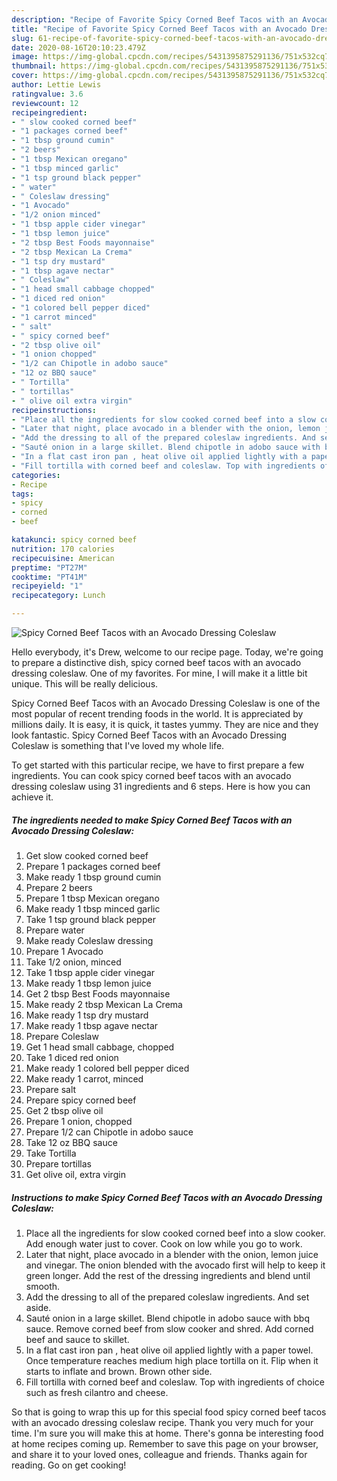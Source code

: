 ```yaml
---
description: "Recipe of Favorite Spicy Corned Beef Tacos with an Avocado Dressing Coleslaw"
title: "Recipe of Favorite Spicy Corned Beef Tacos with an Avocado Dressing Coleslaw"
slug: 61-recipe-of-favorite-spicy-corned-beef-tacos-with-an-avocado-dressing-coleslaw
date: 2020-08-16T20:10:23.479Z
image: https://img-global.cpcdn.com/recipes/5431395875291136/751x532cq70/spicy-corned-beef-tacos-with-an-avocado-dressing-coleslaw-recipe-main-photo.jpg
thumbnail: https://img-global.cpcdn.com/recipes/5431395875291136/751x532cq70/spicy-corned-beef-tacos-with-an-avocado-dressing-coleslaw-recipe-main-photo.jpg
cover: https://img-global.cpcdn.com/recipes/5431395875291136/751x532cq70/spicy-corned-beef-tacos-with-an-avocado-dressing-coleslaw-recipe-main-photo.jpg
author: Lettie Lewis
ratingvalue: 3.6
reviewcount: 12
recipeingredient:
- " slow cooked corned beef"
- "1 packages corned beef"
- "1 tbsp ground cumin"
- "2 beers"
- "1 tbsp Mexican oregano"
- "1 tbsp minced garlic"
- "1 tsp ground black pepper"
- " water"
- " Coleslaw dressing"
- "1 Avocado"
- "1/2 onion minced"
- "1 tbsp apple cider vinegar"
- "1 tbsp lemon juice"
- "2 tbsp Best Foods mayonnaise"
- "2 tbsp Mexican La Crema"
- "1 tsp dry mustard"
- "1 tbsp agave nectar"
- " Coleslaw"
- "1 head small cabbage chopped"
- "1 diced red onion"
- "1 colored bell pepper diced"
- "1 carrot minced"
- " salt"
- " spicy corned beef"
- "2 tbsp olive oil"
- "1 onion chopped"
- "1/2 can Chipotle in adobo sauce"
- "12 oz BBQ sauce"
- " Tortilla"
- " tortillas"
- " olive oil extra virgin"
recipeinstructions:
- "Place all the ingredients for slow cooked corned beef into a slow cooker. Add enough water just to cover. Cook on low while you go to work."
- "Later that night, place avocado in a blender with the onion, lemon juice and vinegar. The onion blended with the avocado first will help to keep it green longer. Add the rest of the dressing ingredients and blend until smooth."
- "Add the dressing to all of the prepared coleslaw ingredients. And set aside."
- "Sauté onion in a large skillet. Blend chipotle in adobo sauce with bbq sauce. Remove corned beef from slow cooker and shred. Add corned beef and sauce to skillet."
- "In a flat cast iron pan , heat olive oil applied lightly with a paper towel. Once temperature reaches medium high place tortilla on it. Flip when it starts to inflate and brown. Brown other side."
- "Fill tortilla with corned beef and coleslaw. Top with ingredients of choice such as fresh cilantro and cheese."
categories:
- Recipe
tags:
- spicy
- corned
- beef

katakunci: spicy corned beef 
nutrition: 170 calories
recipecuisine: American
preptime: "PT27M"
cooktime: "PT41M"
recipeyield: "1"
recipecategory: Lunch

---
```



![Spicy Corned Beef Tacos with an Avocado Dressing Coleslaw](https://img-global.cpcdn.com/recipes/5431395875291136/751x532cq70/spicy-corned-beef-tacos-with-an-avocado-dressing-coleslaw-recipe-main-photo.jpg)

Hello everybody, it's Drew, welcome to our recipe page. Today, we're going to prepare a distinctive dish, spicy corned beef tacos with an avocado dressing coleslaw. One of my favorites. For mine, I will make it a little bit unique. This will be really delicious.



Spicy Corned Beef Tacos with an Avocado Dressing Coleslaw is one of the most popular of recent trending foods in the world. It is appreciated by millions daily. It is easy, it is quick, it tastes yummy. They are nice and they look fantastic. Spicy Corned Beef Tacos with an Avocado Dressing Coleslaw is something that I've loved my whole life.


To get started with this particular recipe, we have to first prepare a few ingredients. You can cook spicy corned beef tacos with an avocado dressing coleslaw using 31 ingredients and 6 steps. Here is how you can achieve it.

<!--inarticleads1-->

##### The ingredients needed to make Spicy Corned Beef Tacos with an Avocado Dressing Coleslaw:

1. Get  slow cooked corned beef
1. Prepare 1 packages corned beef
1. Make ready 1 tbsp ground cumin
1. Prepare 2 beers
1. Prepare 1 tbsp Mexican oregano
1. Make ready 1 tbsp minced garlic
1. Take 1 tsp ground black pepper
1. Prepare  water
1. Make ready  Coleslaw dressing
1. Prepare 1 Avocado
1. Take 1/2 onion, minced
1. Take 1 tbsp apple cider vinegar
1. Make ready 1 tbsp lemon juice
1. Get 2 tbsp Best Foods mayonnaise
1. Make ready 2 tbsp Mexican La Crema
1. Make ready 1 tsp dry mustard
1. Make ready 1 tbsp agave nectar
1. Prepare  Coleslaw
1. Get 1 head small cabbage, chopped
1. Take 1 diced red onion
1. Make ready 1 colored bell pepper diced
1. Make ready 1 carrot, minced
1. Prepare  salt
1. Prepare  spicy corned beef
1. Get 2 tbsp olive oil
1. Prepare 1 onion, chopped
1. Prepare 1/2 can Chipotle in adobo sauce
1. Take 12 oz BBQ sauce
1. Take  Tortilla
1. Prepare  tortillas
1. Get  olive oil, extra virgin




<!--inarticleads2-->

##### Instructions to make Spicy Corned Beef Tacos with an Avocado Dressing Coleslaw:

1. Place all the ingredients for slow cooked corned beef into a slow cooker. Add enough water just to cover. Cook on low while you go to work.
1. Later that night, place avocado in a blender with the onion, lemon juice and vinegar. The onion blended with the avocado first will help to keep it green longer. Add the rest of the dressing ingredients and blend until smooth.
1. Add the dressing to all of the prepared coleslaw ingredients. And set aside.
1. Sauté onion in a large skillet. Blend chipotle in adobo sauce with bbq sauce. Remove corned beef from slow cooker and shred. Add corned beef and sauce to skillet.
1. In a flat cast iron pan , heat olive oil applied lightly with a paper towel. Once temperature reaches medium high place tortilla on it. Flip when it starts to inflate and brown. Brown other side.
1. Fill tortilla with corned beef and coleslaw. Top with ingredients of choice such as fresh cilantro and cheese.




So that is going to wrap this up for this special food spicy corned beef tacos with an avocado dressing coleslaw recipe. Thank you very much for your time. I'm sure you will make this at home. There's gonna be interesting food at home recipes coming up. Remember to save this page on your browser, and share it to your loved ones, colleague and friends. Thanks again for reading. Go on get cooking!
